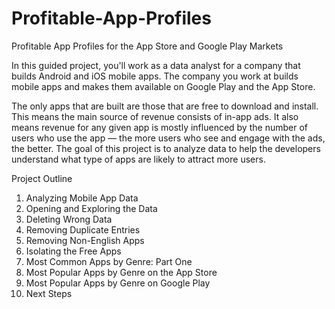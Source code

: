 # Profitable-App-Profiles
Profitable App Profiles for the App Store and Google Play Markets

In this guided project, you'll work as a data analyst for a company that builds Android and iOS mobile apps. The company you work at builds mobile apps and makes them available on Google Play and the App Store.

The only apps that are built are those that are free to download and install. This means the main source of revenue consists of in-app ads. It also means revenue for any given app is mostly influenced by the number of users who use the app — the more users who see and engage with the ads, the better. The goal of this project is to analyze data to help the developers understand what type of apps are likely to attract more users.

Project Outline

1. Analyzing Mobile App Data
2. Opening and Exploring the Data
3. Deleting Wrong Data
4. Removing Duplicate Entries
5. Removing Non-English Apps
6. Isolating the Free Apps
7. Most Common Apps by Genre: Part One
8. Most Popular Apps by Genre on the App Store
9. Most Popular Apps by Genre on Google Play
10. Next Steps
